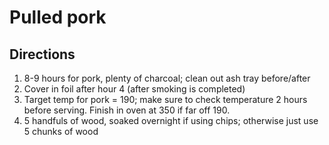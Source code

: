 Pulled pork
===========

Directions
----------

1. 8-9 hours for pork, plenty of charcoal; clean out ash tray before/after
2. Cover in foil after hour 4 (after smoking is completed)
3. Target temp for pork = 190; make sure to check temperature 2 hours before serving. Finish in oven at 350 if far off 190.
4. 5 handfuls of wood, soaked overnight if using chips; otherwise just use 5 chunks of wood
